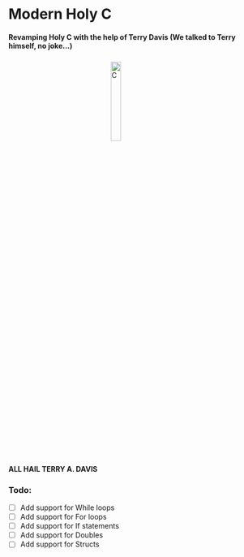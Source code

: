 # Modern Holy C
#### Revamping Holy C with the help of Terry Davis (We talked to Terry himself, no joke...)

###

<img alt="C" src="https://media.discordapp.net/attachments/977271254870544385/977271425306075256/mhc.png" style="display:block;width:20%;margin-left:auto;margin-right:auto;">

<strong>ALL HAIL TERRY A. DAVIS</strong>


### Todo:
- [ ] Add support for While loops
- [ ] Add support for For loops
- [ ] Add support for If statements
- [ ] Add support for Doubles
- [ ] Add support for Structs
